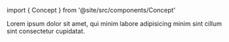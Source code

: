 import { Concept } from '@site/src/components/Concept'

<Concept
  title = "Grabbables"
  kind  = "Core"
  block = {true}>
Lorem ipsum dolor sit amet, qui minim labore adipisicing minim sint cillum sint consectetur cupidatat.  
</Concept>

